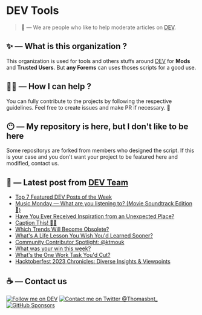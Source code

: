 # DEV Tools

> 🔧 — We are people who like to help moderate articles on [DEV](https://dev.to).

## ✨ — What is this organization ?

This organization is used for tools and others stuffs around [DEV](https://dev.to) for **Mods** and **Trusted Users**. But __any Forems__ can uses thoses scripts for a good use.


## 💪🏼 — How I can help ?

You can fully contribute to the projects by following the respective guidelines. Feel free to create issues and make PR if necessary. 🎉

## 😶 — My repository is here, but I don't like to be here

Some repositorys are forked from members who designed the script. If this is your case and you don't want your project to be featured here and modified, contact us.

## 📝 — Latest post from [DEV Team](https://dev.to/devteam)

<!-- BLOG-POST-LIST:START -->
- [Top 7 Featured DEV Posts of the Week](https://dev.to/devteam/top-7-featured-dev-posts-of-the-week-6di)
- [Music Monday — What are you listening to? &lpar;Movie Soundtrack Edition 🍿&rpar;](https://dev.to/devteam/music-monday-what-are-you-listening-to-movie-soundtrack-edition-5c0d)
- [Have You Ever Received Inspiration from an Unexpected Place?](https://dev.to/devteam/have-you-ever-received-inspiration-from-an-unexpected-place-4mp8)
- [Caption This! 🤔💭](https://dev.to/devteam/caption-this-10fc)
- [Which Trends Will Become Obsolete?](https://dev.to/devteam/which-trends-will-become-obsolete-35jj)
- [What&#39;s A Life Lesson You Wish You&#39;d Learned Sooner?](https://dev.to/devteam/whats-a-life-lesson-you-wish-youd-learned-sooner-163d)
- [Community Contributor Spotlight: @ktmouk](https://dev.to/devteam/community-contributor-spotlight-ktmouk-2e9n)
- [What was your win this week?](https://dev.to/devteam/what-was-your-win-this-week-81k)
- [What&#39;s the One Work Task You&#39;d Cut?](https://dev.to/devteam/whats-the-one-work-task-youd-cut-26ge)
- [Hacktoberfest 2023 Chronicles: Diverse Insights &amp; Viewpoints](https://dev.to/devteam/hacktoberfest-2023-chronicles-diverse-insights-viewpoints-4i8l)
<!-- BLOG-POST-LIST:END -->


## ☕ — Contact us

[![Follow me on DEV](https://img.shields.io/badge/dev.to-%2308090A.svg?&style=for-the-badge&logo=dev.to&logoColor=white&alt=devto)](https://dev.to/thomasbnt)
[![Contact me on Twitter @Thomasbnt_](https://img.shields.io/badge/Contact%20me%20on%20Twitter-%231DA1F2.svg?&style=for-the-badge&logo=twitter&logoColor=white&alt=twitter)](https://twitter.com/messages/1142357270-1142357270?text=Hello,%20I%20contact%20you%20from%20devtotools%20&recipient_id=1142357270) [![GitHub Sponsors](https://img.shields.io/badge/Sponsor%20me-%23EA54AE.svg?&style=for-the-badge&logo=github-sponsors&logoColor=white)](https://github.com/sponsors/thomasbnt)


